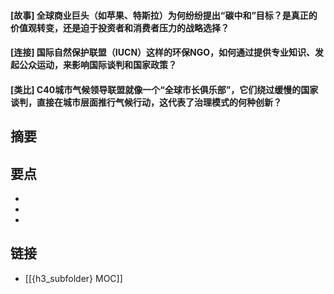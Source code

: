 #### [故事] 全球商业巨头（如苹果、特斯拉）为何纷纷提出“碳中和”目标？是真正的价值观转变，还是迫于投资者和消费者压力的战略选择？


#### [连接] 国际自然保护联盟（IUCN）这样的环保NGO，如何通过提供专业知识、发起公众运动，来影响国际谈判和国家政策？


#### [类比] C40城市气候领导联盟就像一个“全球市长俱乐部”，它们绕过缓慢的国家谈判，直接在城市层面推行气候行动，这代表了治理模式的何种创新？


## 摘要


## 要点

- 
- 
- 

## 链接

- [[{h3_subfolder} MOC]]
